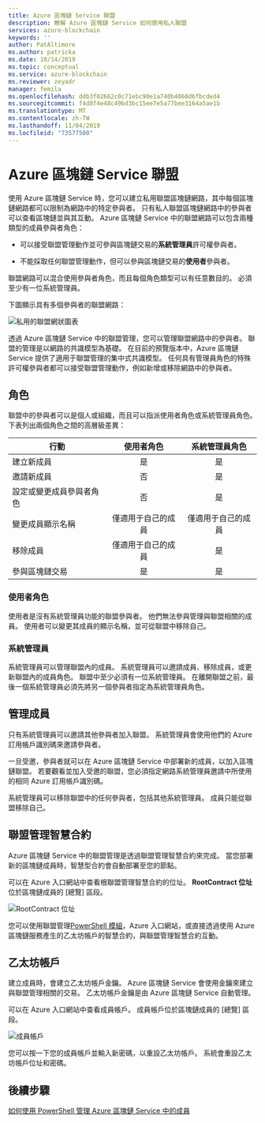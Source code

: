 ```yaml
---
title: Azure 區塊鏈 Service 聯盟
description: 瞭解 Azure 區塊鏈 Service 如何使用私人聯盟
services: azure-blockchain
keywords: ''
author: PatAltimore
ms.author: patricka
ms.date: 10/14/2019
ms.topic: conceptual
ms.service: azure-blockchain
ms.reviewer: zeyadr
manager: femila
ms.openlocfilehash: ddb3f02662c0c71ebc90e1a740b4068d6fbcded4
ms.sourcegitcommit: f4d8f4e48c49bd3bc15ee7e5a77bee3164a5ae1b
ms.translationtype: MT
ms.contentlocale: zh-TW
ms.lasthandoff: 11/04/2019
ms.locfileid: "73577500"
---
```

# <a name="azure-blockchain-service-consortium"></a>Azure 區塊鏈 Service 聯盟

使用 Azure 區塊鏈 Service 時，您可以建立私用聯盟區塊鏈網路，其中每個區塊鏈網路都可以限制為網路中的特定參與者。 只有私人聯盟區塊鏈網路中的參與者可以查看區塊鏈並與其互動。 Azure 區塊鏈 Service 中的聯盟網路可以包含兩種類型的成員參與者角色：

* 可以接受聯盟管理動作並可參與區塊鏈交易的**系統管理員**許可權參與者。

* 不能採取任何聯盟管理動作，但可以參與區塊鏈交易的**使用者**參與者。

聯盟網路可以混合使用參與者角色，而且每個角色類型可以有任意數目的。 必須至少有一位系統管理員。

下圖顯示具有多個參與者的聯盟網路：

![私用的聯盟網狀圖表](./media/consortium/network-diagram.png)

透過 Azure 區塊鏈 Service 中的聯盟管理，您可以管理聯盟網路中的參與者。 聯盟的管理是以網路的共識模型為基礎。 在目前的預覽版本中，Azure 區塊鏈 Service 提供了適用于聯盟管理的集中式共識模型。 任何具有管理員角色的特殊許可權參與者都可以接受聯盟管理動作，例如新增或移除網路中的參與者。

## <a name="roles"></a>角色

聯盟中的參與者可以是個人或組織，而且可以指派使用者角色或系統管理員角色。 下表列出兩個角色之間的高層級差異：

| 行動 | 使用者角色 | 系統管理員角色
|--------|:----:|:------------:|
| 建立新成員 | 是 | 是 |
| 邀請新成員 | 否 | 是 |
| 設定或變更成員參與者角色 | 否 | 是 |
| 變更成員顯示名稱 | 僅適用于自己的成員 | 僅適用于自己的成員 |
| 移除成員 | 僅適用于自己的成員 | 是 |
| 參與區塊鏈交易 | 是 | 是 |

### <a name="user-role"></a>使用者角色

使用者是沒有系統管理員功能的聯盟參與者。 他們無法參與管理與聯盟相關的成員。 使用者可以變更其成員的顯示名稱，並可從聯盟中移除自己。

### <a name="administrator"></a>系統管理員

系統管理員可以管理聯盟內的成員。 系統管理員可以邀請成員、移除成員，或更新聯盟內的成員角色。
聯盟中至少必須有一位系統管理員。 在離開聯盟之前，最後一個系統管理員必須先將另一個參與者指定為系統管理員角色。

## <a name="managing-members"></a>管理成員

只有系統管理員可以邀請其他參與者加入聯盟。 系統管理員會使用他們的 Azure 訂用帳戶識別碼來邀請參與者。

一旦受邀，參與者就可以在 Azure 區塊鏈 Service 中部署新的成員，以加入區塊鏈聯盟。 若要觀看並加入受邀的聯盟，您必須指定網路系統管理員邀請中所使用的相同 Azure 訂用帳戶識別碼。

系統管理員可以移除聯盟中的任何參與者，包括其他系統管理員。 成員只能從聯盟移除自己。

## <a name="consortium-management-smart-contract"></a>聯盟管理智慧合約

Azure 區塊鏈 Service 中的聯盟管理是透過聯盟管理智慧合約來完成。 當您部署新的區塊鏈成員時，智慧型合約會自動部署至您的節點。

可以在 Azure 入口網站中查看根聯盟管理智慧合約的位址。 **RootContract 位址**位於區塊鏈成員的 [總覽] 區段。

![RootContract 位址](./media/consortium/rootcontract-address.png)

您可以使用聯盟管理[PowerShell 模組](manage-consortium-powershell.md)，Azure 入口網站，或直接透過使用 Azure 區塊鏈服務產生的乙太坊帳戶的智慧合約，與聯盟管理智慧合約互動。

## <a name="ethereum-account"></a>乙太坊帳戶

建立成員時，會建立乙太坊帳戶金鑰。 Azure 區塊鏈 Service 會使用金鑰來建立與聯盟管理相關的交易。 乙太坊帳戶金鑰是由 Azure 區塊鏈 Service 自動管理。

可以在 Azure 入口網站中查看成員帳戶。 成員帳戶位於區塊鏈成員的 [總覽] 區段。

![成員帳戶](./media/consortium/member-account.png)

您可以按一下您的成員帳戶並輸入新密碼，以重設乙太坊帳戶。 系統會重設乙太坊帳戶位址和密碼。  

## <a name="next-steps"></a>後續步驟

[如何使用 PowerShell 管理 Azure 區塊鏈 Service 中的成員](manage-consortium-powershell.md)
